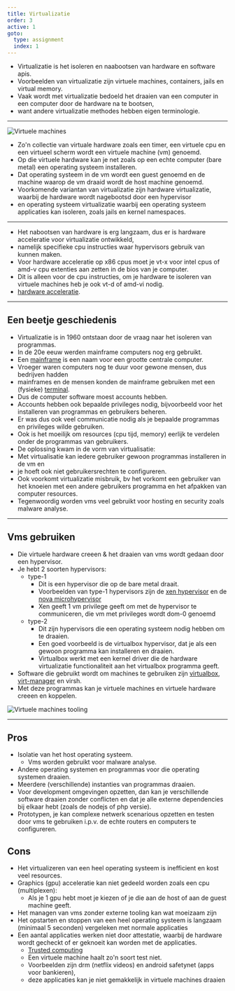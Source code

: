 ```yaml
---
title: Virtualizatie
order: 3
active: 1
goto:
  type: assignment
  index: 1
---
```


- Virtualizatie is het isoleren en naabootsen van hardware en software apis.
- Voorbeelden van virtualizatie zijn virtuele machines, containers, jails en virtual memory.
- Vaak wordt met virtualizatie bedoeld het draaien van een computer in een computer door de hardware na te bootsen,
- want andere virtualizatie methodes hebben eigen terminologie.

---

![Virtuele machines](@virtual-machines.png)

- Zo'n collectie van virtuale hardware zoals een timer, een virtuele cpu en een virtueel scherm wordt een virtuele machine (vm) genoemd.
- Op die virtuele hardware kan je net zoals op een echte computer (bare metal) een operating systeem installeren.
- Dat operating systeem in de vm wordt een guest genoemd en de machine waarop de vm draaid wordt de host machine genoemd.
- Voorkomende variantan van virtualizatie zijn hardware virtualizatie, waarbij de hardware wordt nagebootsd door een hypervisor
- en operating systeem virtualizatie waarbij een operating systeem applicaties kan isoleren, zoals jails en kernel namespaces.

---

- Het nabootsen van hardware is erg langzaam, dus er is hardware acceleratie voor virtualizatie ontwikkeld,
- namelijk specifieke cpu instructies waar hypervisors gebruik van kunnen maken.
- Voor hardware acceleratie op x86 cpus moet je vt-x voor intel cpus of amd-v cpu extenties aan zetten in de bios van je computer.
- Dit is alleen voor de cpu instructies, om je hardware te isoleren van virtuele machines heb je ook vt-d of amd-vi nodig.
- [hardware acceleratie](https://en.wikipedia.org/wiki/Intel_VT-d?lang=en#Hardware-assisted_virtualization).

---

## Een beetje geschiedenis

- Virtualizatie is in 1960 ontstaan door de vraag naar het isoleren van programmas.
- In de 20e eeuw werden mainframe computers nog erg gebruikt.
- Een [mainframe](https://en.wikipedia.org/wiki/Mainframe_computer?lang=en) is een naam voor een grootte centrale computer.
- Vroeger waren computers nog te duur voor gewone mensen, dus bedrijven hadden
- mainframes en de mensen konden de mainframe gebruiken met een (fysieke) [terminal](https://en.wikipedia.org/wiki/Computer_terminal?lang=en).
- Dus de computer software moest accounts hebben.
- Accounts hebben ook bepaalde privileges nodig, bijvoorbeeld voor het installeren van programmas en gebruikers beheren.
- Er was dus ook veel communicatie nodig als je bepaalde programmas en privileges wilde gebruiken.
- Ook is het moeilijk om resources (cpu tijd, memory) eerlijk te verdelen onder de programmas van gebruikers.
- De oplossing kwam in de vorm van virtualisatie:
- Met virtualisatie kan iedere gebruiker gewoon programmas installeren in de vm en
- je hoeft ook niet gebruikersrechten te configureren.
- Ook voorkomt virtualizatie misbruik, bv het vorkomt een gebruiker van het knoeien met een andere gebruikers programma en het afpakken van computer resources.
- Tegenwoordig worden vms veel gebruikt voor hosting en security zoals malware analyse.

---

## Vms gebruiken

- Die virtuele hardware creeen & het draaien van vms wordt gedaan door een hypervisor.
- Je hebt 2 soorten hypervisors:
  - type-1
    - Dit is een hypervisor die op de bare metal draait.
    - Voorbeelden van type-1 hypervisors zijn de [xen hypervisor](https://xenproject.org) en de [nova microhypervisor](https://github.com/udosteinberg/NOVA)
    - Xen geeft 1 vm privilege geeft om met de hypervisor te communiceren, die vm met privileges wordt dom-0 genoemd
  - type-2
    - Dit zijn hypervisors die een operating systeem nodig hebben om te draaien.
    - Een goed voorbeeld is de virtualbox hypervisor, dat je als een gewoon programma kan installeren en draaien.
    - Virtualbox werkt met een kernel driver die de hardware virtualizatie functionaliteit aan het virtualbox programma geeft.
- Software die gebruikt wordt om machines te gebruiken zijn [virtualbox](https://www.virtualbox.org/), [virt-manager](https://virt-manager.org/) en virsh.
- Met deze programmas kan je virtuele machines en virtuele hardware creeen en koppelen.

![Virtuele machines tooling](@virt-tools-v7.svg)

---

## Pros

- Isolatie van het host operating systeem.
  - Vms worden gebruikt voor malware analyse.
- Andere operating systemen en programmas voor die operating systemen draaien.
- Meerdere (verschillende) instanties van programmas draaien.
- Voor development omgevingen opzetten, dan kan je verschillende software draaien zonder conflicten
  en dat je alle externe dependencies bij elkaar hebt (zoals de nodejs of php versie).
- Prototypen, je kan complexe netwerk scenarious opzetten en testen door vms te gebruiken i.p.v. de echte routers en computers te configureren.

## Cons

- Het virtualizeren van een heel operating systeem is inefficient en kost veel resources.
- Graphics (gpu) acceleratie kan niet gedeeld worden zoals een cpu (multiplexen):
  - Als je 1 gpu hebt moet je kiezen of je die aan de host of aan de guest machine geeft.
- Het managen van vms zonder externe tooling kan wat moeizaam zijn
- Het opstarten en stoppen van een heel operating systeem is langzaam (minimaal 5 seconden) vergeleken met normale applicaties
- Een aantal applicaties werken niet door attestatie, waarbij de hardware wordt gecheckt of er geknoeit kan worden met de applicaties.
  - [Trusted computing](https://en.wikipedia.org/wiki/Trusted_Computing?lang=en)
  - Een virtuele machine haalt zo'n soort test niet.
  - Voorbeelden zijn drm (netflix videos) en android safetynet (apps voor bankieren),
  - deze applicaties kan je niet gemakkelijk in virtuele machines draaien
